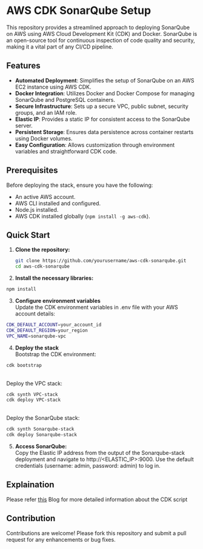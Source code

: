 # AWS CDK SonarQube Setup

This repository provides a streamlined approach to deploying SonarQube on AWS using AWS Cloud Development Kit (CDK) and Docker. SonarQube is an open-source tool for continuous inspection of code quality and security, making it a vital part of any CI/CD pipeline.

## Features

- **Automated Deployment**: Simplifies the setup of SonarQube on an AWS EC2 instance using AWS CDK.
- **Docker Integration**: Utilizes Docker and Docker Compose for managing SonarQube and PostgreSQL containers.
- **Secure Infrastructure**: Sets up a secure VPC, public subnet, security groups, and an IAM role.
- **Elastic IP**: Provides a static IP for consistent access to the SonarQube server.
- **Persistent Storage**: Ensures data persistence across container restarts using Docker volumes.
- **Easy Configuration**: Allows customization through environment variables and straightforward CDK code.

## Prerequisites

Before deploying the stack, ensure you have the following:

- An active AWS account.
- AWS CLI installed and configured.
- Node.js installed.
- AWS CDK installed globally (`npm install -g aws-cdk`).

## Quick Start

1. **Clone the repository:**

   ```bash
   git clone https://github.com/yourusername/aws-cdk-sonarqube.git
   cd aws-cdk-sonarqube

   ```

2. **Install the necessary libraries:**

```bash
npm install
```

3. **Configure environment variables**
   <br>Update the CDK environment variables in .env file with your AWS account details:

```bash
CDK_DEFAULT_ACCOUNT=your_account_id
CDK_DEFAULT_REGION=your_region
VPC_NAME=sonarqube-vpc
```

4. **Deploy the stack**
   <br>Bootstrap the CDK environment:

```bash
cdk bootstrap
```

<br>Deploy the VPC stack:

```bash
cdk synth VPC-stack
cdk deploy VPC-stack
```

<br>Deploy the SonarQube stack:

```bash
cdk synth Sonarqube-stack
cdk deploy Sonarqube-stack
```

5. **Access SonarQube:**
<br>Copy the Elastic IP address from the output of the Sonarqube-stack deployment and navigate to http://<ELASTIC_IP>:9000. Use the default credentials (username: admin, password: admin) to log in.

## Explaination
Please refer [this](https://itzzpankaj004.medium.com/how-to-set-up-sonarqube-on-aws-cloud-in-minutes-with-aws-cdk-0d3e849d8dfa) Blog for more detailed information about the CDK script

## Contribution
Contributions are welcome! Please fork this repository and submit a pull request for any enhancements or bug fixes.
